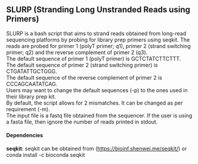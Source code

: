 ## SLURP (Stranding Long Unstranded Reads using Primers)
SLURP is a bash script that aims to strand reads obtained from long-read sequencing platforms by probing for library prep primers using seqkit. The reads are probed for primer 1 (polyT primer; q1), primer 2 (strand switching primer; q2) and the reverse complement of primer 2 (q3).<br/>The default sequence of primer 1 (polyT primer) is GCTCTATCTTCTTT. <br/>The default sequence of primer 2 (strand switching primer) is CTGATATTGCTGGG.<br/>The default sequence of the reverse complement of primer 2 is CCCAGCAATATCAG.<br/>Users may want to change the default sequences (-p) to the ones used in their library prep kit.<br/>By default, the script allows for 2 mismatches. It can be changed as per requirement (-m).<br/>The input file is a fastq file obtained from the sequencer. If the user is using a fasta file, then ignore the number of reads printed in stdout.
#### Dependencies
**seqkit**: seqkit can be obtained from (https://bioinf.shenwei.me/seqkit/) or conda install -c bioconda seqkit
